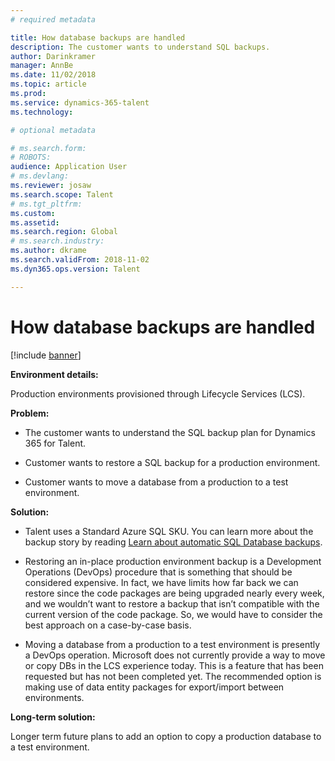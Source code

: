 ```yaml
---
# required metadata

title: How database backups are handled
description: The customer wants to understand SQL backups.
author: Darinkramer
manager: AnnBe
ms.date: 11/02/2018
ms.topic: article
ms.prod: 
ms.service: dynamics-365-talent
ms.technology: 

# optional metadata

# ms.search.form: 
# ROBOTS: 
audience: Application User
# ms.devlang: 
ms.reviewer: josaw
ms.search.scope: Talent
# ms.tgt_pltfrm: 
ms.custom: 
ms.assetid: 
ms.search.region: Global
# ms.search.industry: 
ms.author: dkrame
ms.search.validFrom: 2018-11-02
ms.dyn365.ops.version: Talent

---
```


# How database backups are handled 

[!include [banner](includes/banner.md)]


**Environment details:** 

Production environments provisioned through Lifecycle Services (LCS).

**Problem:** 

-   The customer wants to understand the SQL backup plan for Dynamics 365 for Talent.

-   Customer wants to restore a SQL backup for a production environment.

-   Customer wants to move a database from a production to a test environment.

**Solution:** 

-   Talent uses a Standard Azure SQL SKU. You can learn more about the
    backup story by reading [Learn about automatic SQL Database backups](https://docs.microsoft.com/en-us/azure/sql-database/sql-database-automated-backups).

-   Restoring an in-place production environment backup is a Development
    Operations (DevOps) procedure that is something that should be considered
    expensive. In fact, we have limits how far back we can restore since the
    code packages are being upgraded nearly every week, and we wouldn’t want to
    restore a backup that isn’t compatible with the current version of the code
    package. So, we would have to consider the best approach on a case-by-case
    basis.

-   Moving a database from a production to a test environment is presently a
    DevOps operation. Microsoft does not currently provide a way to move or copy
    DBs in the LCS experience today. This is a feature
    that has been requested but has not been completed yet. The recommended
    option is making use of data entity packages for export/import between
    environments.

**Long-term solution:**

Longer term future plans to add an option to copy a production database to a test environment.
